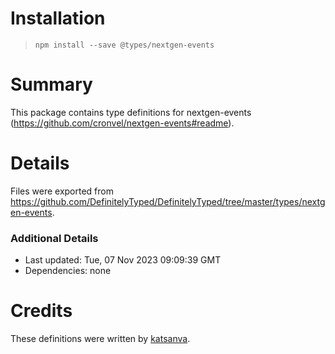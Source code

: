 # Installation
> `npm install --save @types/nextgen-events`

# Summary
This package contains type definitions for nextgen-events (https://github.com/cronvel/nextgen-events#readme).

# Details
Files were exported from https://github.com/DefinitelyTyped/DefinitelyTyped/tree/master/types/nextgen-events.

### Additional Details
 * Last updated: Tue, 07 Nov 2023 09:09:39 GMT
 * Dependencies: none

# Credits
These definitions were written by [katsanva](https://github.com/katsanva).
